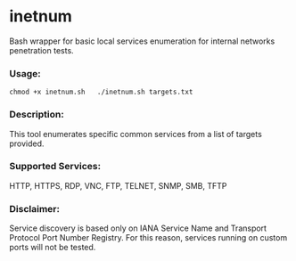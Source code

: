 # inetnum
Bash wrapper for basic local services enumeration for internal networks penetration tests.

### Usage: 
`chmod +x inetnum.sh  
./inetnum.sh targets.txt`

### Description:
This tool enumerates specific common services from a list of targets provided.

### Supported Services:
HTTP, HTTPS, RDP, VNC, FTP, TELNET, SNMP, SMB, TFTP

### Disclaimer: 
Service discovery is based only on IANA Service Name and Transport Protocol Port Number Registry.
For this reason, services running on custom ports will not be tested.
